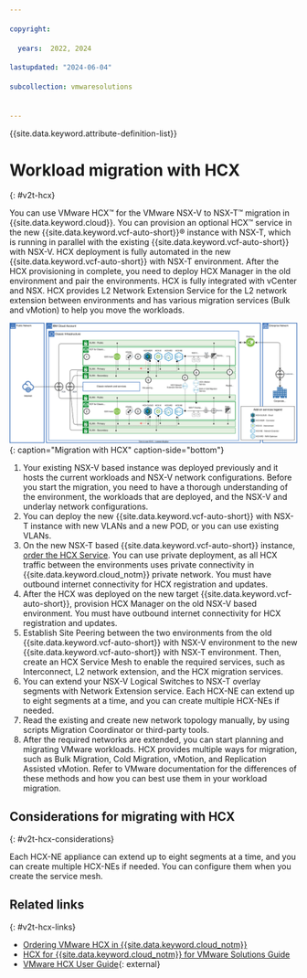 ```yaml
---

copyright:

  years:  2022, 2024

lastupdated: "2024-06-04"

subcollection: vmwaresolutions


---
```


{{site.data.keyword.attribute-definition-list}}

# Workload migration with HCX
{: #v2t-hcx}

You can use VMware HCX™ for the VMware NSX-V to NSX-T™ migration in {{site.data.keyword.cloud}}. You can provision an optional HCX™ service in the new {{site.data.keyword.vcf-auto-short}}® instance with NSX-T, which is running in parallel with the existing {{site.data.keyword.vcf-auto-short}} with NSX-V. HCX deployment is fully automated in the new {{site.data.keyword.vcf-auto-short}} with NSX-T environment. After the HCX provisioning in complete, you need to deploy HCX Manager in the old environment and pair the environments. HCX is fully integrated with vCenter and NSX. HCX provides L2 Network Extension Service for the L2 network extension between environments and has various migration services (Bulk and vMotion) to help you move the workloads. 

![Migration with HCX](../../images/v2t-diagrams-hcx.svg "HCX provides L2 Network Extension Service for doing the L2 network extension between the environments and various migration services (Bulk and vMotion) to help you move the workloads."){: caption="Migration with HCX" caption-side="bottom"}

1. Your existing NSX-V based instance was deployed previously and it hosts the current workloads and NSX-V network configurations. Before you start the migration, you need to have a thorough understanding of the environment, the workloads that are deployed, and the NSX-V and underlay network configurations.
2. You can deploy the new {{site.data.keyword.vcf-auto-short}} with NSX-T instance with new VLANs and a new POD, or you can use existing VLANs.
3. On the new NSX-T based {{site.data.keyword.vcf-auto-short}} instance, [order the HCX Service](/docs/vmwaresolutions?topic=vmwaresolutions-hcx_ordering). You can use private deployment, as all HCX traffic between the environments uses private connectivity in {{site.data.keyword.cloud_notm}} private network. You must have outbound internet connectivity for HCX registration and updates.
4. After the HCX was deployed on the new target {{site.data.keyword.vcf-auto-short}}, provision HCX Manager on the old NSX-V based environment. You must have outbound internet connectivity for HCX registration and updates.
5. Establish Site Peering between the two environments from the old {{site.data.keyword.vcf-auto-short}} with NSX-V environment to the new {{site.data.keyword.vcf-auto-short}} with NSX-T environment. Then, create an HCX Service Mesh to enable the required services, such as Interconnect, L2 network extension, and the HCX migration services.
6. You can extend your NSX-V Logical Switches to NSX-T overlay segments with Network Extension service. Each HCX-NE can extend up to eight segments at a time, and you can create multiple HCX-NEs if needed.
7. Read the existing and create new network topology manually, by using scripts Migration Coordinator or third-party tools.
8. After the required networks are extended, you can start planning and migrating VMware workloads. HCX provides multiple ways for migration, such as Bulk Migration, Cold Migration, vMotion, and Replication Assisted vMotion. Refer to VMware documentation for the differences of these methods and how you can best use them in your workload migration.

## Considerations for migrating with HCX
{: #v2t-hcx-considerations}

Each HCX-NE appliance can extend up to eight segments at a time, and you can create multiple HCX-NEs if needed. You can configure them when you create the service mesh.

## Related links
{: #v2t-hcx-links}

* [Ordering VMware HCX in {{site.data.keyword.cloud_notm}}](/docs/vmwaresolutions?topic=vmwaresolutions-hcx_ordering)
* [HCX for {{site.data.keyword.cloud_notm}} for VMware Solutions Guide](/docs/vmwaresolutions?topic=vmwaresolutions-hcxclient-planning-prep-install)
* [VMware HCX User Guide](https://docs.vmware.com/en/VMware-HCX/4.3/VMware%20HCX%20Documentation%204.3.zip){: external}
